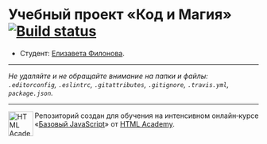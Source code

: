 # Учебный проект «Код и Магия» [![Build status][travis-image]][travis-url]

* Студент: [Елизавета Филонова](https://up.htmlacademy.ru/javascript/10/user/407377).

---

_Не удаляйте и не обращайте внимание на папки и файлы:_<br>
_`.editorconfig`, `.eslintrc`, `.gitattributes`, `.gitignore`, `.travis.yml`, `package.json`._

---

<a href="https://htmlacademy.ru/intensive/javascript"><img align="left" width="50" height="50" title="HTML Academy" src="https://up.htmlacademy.ru/static/img/intensive/javascript/logo-for-github.svg"></a>

Репозиторий создан для обучения на интенсивном онлайн‑курсе «[Базовый JavaScript](https://htmlacademy.ru/intensive/javascript)» от [HTML Academy](https://htmlacademy.ru).

[travis-image]: https://travis-ci.org/htmlacademy-javascript/407377-code-and-magick.svg?branch=master
[travis-url]: https://travis-ci.org/htmlacademy-javascript/407377-code-and-magick
